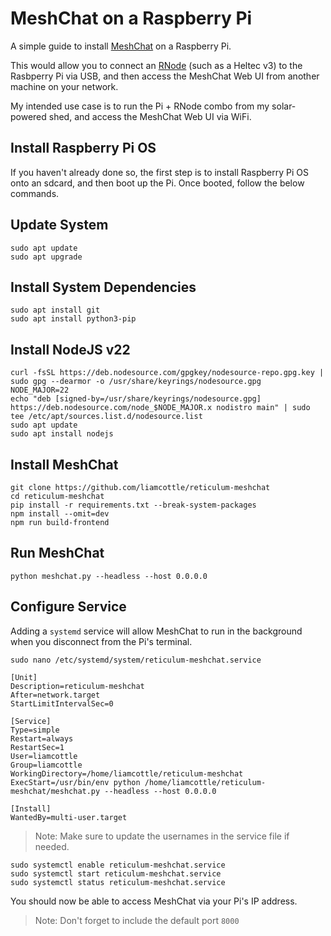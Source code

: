 # MeshChat on a Raspberry Pi

A simple guide to install [MeshChat](https://github.com/liamcottle/reticulum-meshchat) on a Raspberry Pi.

This would allow you to connect an [RNode](https://github.com/markqvist/RNode_Firmware) (such as a Heltec v3) to the Rasbperry Pi via USB, and then access the MeshChat Web UI from another machine on your network.

My intended use case is to run the Pi + RNode combo from my solar-powered shed, and access the MeshChat Web UI via WiFi.

## Install Raspberry Pi OS

If you haven't already done so, the first step is to install Raspberry Pi OS onto an sdcard, and then boot up the Pi. Once booted, follow the below commands.

## Update System

```
sudo apt update
sudo apt upgrade
```

## Install System Dependencies

```
sudo apt install git
sudo apt install python3-pip
```

## Install NodeJS v22

```
curl -fsSL https://deb.nodesource.com/gpgkey/nodesource-repo.gpg.key | sudo gpg --dearmor -o /usr/share/keyrings/nodesource.gpg
NODE_MAJOR=22
echo "deb [signed-by=/usr/share/keyrings/nodesource.gpg] https://deb.nodesource.com/node_$NODE_MAJOR.x nodistro main" | sudo tee /etc/apt/sources.list.d/nodesource.list
sudo apt update
sudo apt install nodejs
```

## Install MeshChat

```
git clone https://github.com/liamcottle/reticulum-meshchat
cd reticulum-meshchat
pip install -r requirements.txt --break-system-packages
npm install --omit=dev
npm run build-frontend
```

## Run MeshChat

```
python meshchat.py --headless --host 0.0.0.0
```

## Configure Service

Adding a `systemd` service will allow MeshChat to run in the background when you disconnect from the Pi's terminal.

```
sudo nano /etc/systemd/system/reticulum-meshchat.service
```

```
[Unit]
Description=reticulum-meshchat
After=network.target
StartLimitIntervalSec=0

[Service]
Type=simple
Restart=always
RestartSec=1
User=liamcottle
Group=liamcottle
WorkingDirectory=/home/liamcottle/reticulum-meshchat
ExecStart=/usr/bin/env python /home/liamcottle/reticulum-meshchat/meshchat.py --headless --host 0.0.0.0

[Install]
WantedBy=multi-user.target
```

> Note: Make sure to update the usernames in the service file if needed.

```
sudo systemctl enable reticulum-meshchat.service
sudo systemctl start reticulum-meshchat.service
sudo systemctl status reticulum-meshchat.service
```

You should now be able to access MeshChat via your Pi's IP address.

> Note: Don't forget to include the default port `8000`